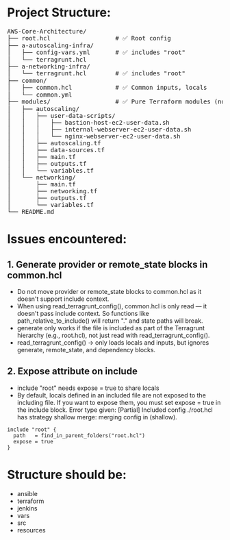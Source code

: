 # Project Structure:

<pre>
AWS-Core-Architecture/
├── root.hcl                  # ✅ Root config
├── a-autoscaling-infra/
│   ├── config-vars.yml       # ✅ includes "root"
│   └── terragrunt.hcl
├── a-networking-infra/
│   └── terragrunt.hcl        # ✅ includes "root"
├── common/
│   ├── common.hcl            # ✅ Common inputs, locals
│   └── common.yml            
├── modules/                  # ✅ Pure Terraform modules (no terragrunt here)
│   ├── autoscaling/
│   │   ├── user-data-scripts/
│   │   │   ├── bastion-host-ec2-user-data.sh
│   │   │   ├── internal-webserver-ec2-user-data.sh
│   │   │   └── nginx-webserver-ec2-user-data.sh
│   │   ├── autoscaling.tf
│   │   ├── data-sources.tf
│   │   ├── main.tf
│   │   ├── outputs.tf
│   │   └── variables.tf
│   └── networking/
│       ├── main.tf
│       ├── networking.tf
│       ├── outputs.tf
│       └── variables.tf
└── README.md
</pre>


# Issues encountered:

## 1. Generate provider or remote_state blocks in common.hcl
* Do not move provider or remote_state blocks to common.hcl as it doesn't support include context.
* When using read_terragrunt_config(), common.hcl is only read — it doesn't pass include context. So functions like path_relative_to_include() will return "." and state paths will break.
* generate only works if the file is included as part of the Terragrunt hierarchy (e.g., root.hcl), not just read with read_terragrunt_config().
* read_terragrunt_config() → only loads locals and inputs, but ignores generate, remote_state, and dependency blocks.

## 2. Expose attribute on include
* include "root" needs expose = true to share locals
* By default, locals defined in an included file are not exposed to the including file. If you want to expose them, you must set expose = true in the include block.
Error type given:
  [Partial] Included config ./root.hcl has strategy shallow merge: merging config in (shallow).
```
include "root" {
  path   = find_in_parent_folders("root.hcl")
  expose = true
}
```


# Structure should be:
* ansible
* terraform
* jenkins
* vars
* src
* resources
